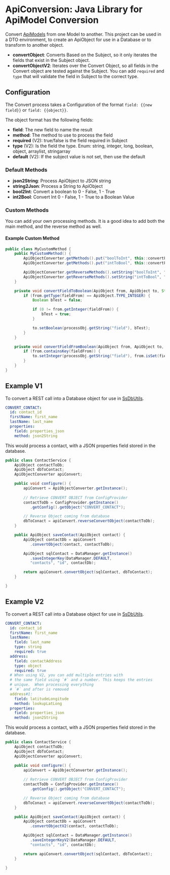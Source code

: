 # ApiConversion: Java Library for ApiModel Conversion

Convert [ApiModels](https://github.com/kscarr73/ApiCore_jre21) from one Model to another. This project 
can be used in a DTO environment, to create an ApiObject for use in a Database or to transform to another object.

- **convertObject**: Converts Based on the Subject, so it only iterates the fields that exist in the Subject object.
- **convertObjectV2**: Iterates over the Convert Object, so all fields in the Convert object are tested against the Subject.  You can add `required` and `type` that will
validate the field in Subject to the correct type.

## Configuration

The Convert process takes a Configuration of the format `field: {{new field}}` or `field: {{object}}`.

The object format has the following fields:

  - **field**: The new field to name the result
  - **method**: The method to use to process the field
  - **required** (V2): true/false is the field required in Subject
  - **type** (V2): Is the field the type.  Enum: string, integer, long, boolean, object, arraylist, stringarray
  - **default** (V2): If the subject value is not set, then use the default 

### Default Methods

  - **json2String**: Process ApiObject to JSON string
  - **string2Json**: Process a String to ApiObject
  - **bool2Int**: Convert a boolean to 0 - False, 1 - True
  - **int2Bool**: Convert Int 0 - False, 1 - True to a Boolean Value

### Custom Methods

You can add your own processing methods.  It is a good idea to add both the main method, and the reverse method as well.

#### Example Custom Method

```java
public class MyCustomMethod {
    public MyCustomMethod() {
        ApiObjectConverter.getMethods().put("boolToInt", this::convertFieldFromBoolean);
        ApiObjectConverter.getMethods().put("intToBool", this::convertFieldToBoolean);

        ApiObjectConverter.getReverseMethods().setString("boolToInt", "intToBool");
        ApiObjectConverter.getReverseMethods().setString("intToBool", "boolToInt");
    }

    private void convertFieldToBoolean(ApiObject from, ApiObject to, String fieldFrom, ApiObject processObj) throws ApiException {
        if (from.getType(fieldFrom) == ApiObject.TYPE_INTEGER) {
            Boolean bTest = false;

            if (0 != from.getInteger(fieldFrom)) {
                bTest = true;
            }

            to.setBoolean(processObj.getString("field"), bTest);
        }
    }

    private void convertFieldFromBoolean(ApiObject from, ApiObject to, String fieldFrom, ApiObject processObj) throws ApiException {
        if (from.containsKey(fieldFrom)) {
            to.setInteger(processObj.getString("field"), from.isSet(fieldFrom) ? 1 : 0);
        }
    }
}
```
## Example V1

To convert a REST call into a Database object for use in [SsDbUtils](https://github.com/kscarr73/SsDbUtils_jre21).

```yaml
CONVERT_CONTACT:
  id: contact_id
  firstName: first_name
  lastName: last_name
  properties: 
    field: properties_json
    method: json2String
```

This would process a contact, with a JSON properties field stored in the database.

```java
public class ContactService {
    ApiObject contactToDb;
    ApiObject dbToContact;
    ApiObjectConverter apiConvert;

    public void configure() {
        apiConvert = ApiObjectConverter.getInstance();
        
        // Retrieve CONVERT OBJECT from ConfigProvider
        contactToDb = ConfigProvider.getInstance()
           .getConfig().getObject("CONVERT_CONTACT");

        // Reverse Object coming from database
        dbToConact = apiConvert.reverseConvertObject(contactToDb);
    }

    public ApiObject saveContact(ApiObject contact) {
        ApiObject contactDb = apiConvert
           .convertObject(contact, contactToDb);

        ApiObject sqlContact = DataManager.getInstance()
           .saveIntegerKey(DataManager.DEFAULT, 
           "contacts", "id", contactDb);

        return apiConvert.convertObject(sqlContact, dbToContact);
    }

}
```

## Example V2

To convert a REST call into a Database object for use in [SsDbUtils](https://github.com/kscarr73/SsDbUtils_jre21).

```yaml
CONVERT_CONTACT:
  id: contact_id
  firstName: first_name
  lastName: 
    field: last_name
    type: string
    required: true
  address:
    field: contactAddress
    type: object
    required: true
  # When using V2, you can add multiple entries with 
  # the same field using `#` and a number. This keeps the entries
  # unique.  When processing everything 
  # `#` and after is removed
  address#1:
    field: latitudeLongitude
    method: lookupLatLong
  properties: 
    field: properties_json
    method: json2String
```

This would process a contact, with a JSON properties field stored in the database.

```java
public class ContactService {
    ApiObject contactToDb;
    ApiObject dbToContact;
    ApiObjectConverter apiConvert;

    public void configure() {
        apiConvert = ApiObjectConverter.getInstance();
        
        // Retrieve CONVERT OBJECT from ConfigProvider
        contactToDb = ConfigProvider.getInstance()
           .getConfig().getObject("CONVERT_CONTACT");

        // Reverse Object coming from database
        dbToConact = apiConvert.reverseConvertObject(contactToDb);
    }

    public ApiObject saveContact(ApiObject contact) {
        ApiObject contactDb = apiConvert
           .convertObjectV2(contact, contactToDb);

        ApiObject sqlContact = DataManager.getInstance()
           .saveIntegerKeyV2(DataManager.DEFAULT, 
           "contacts", "id", contactDb);

        return apiConvert.convertObject(sqlContact, dbToContact);
    }

}
```
